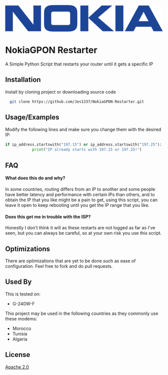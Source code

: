 ![Logo](Nokia_wordmark.svg.png)

# NokiaGPON Restarter
A Simple Python Script that restarts your router until it gets a specific IP




## Installation

Install by cloning project or downloading source code

```bash
  git clone https://github.com/Jev1337/NokiaGPON-Restarter.git
```


    
## Usage/Examples

Modify the following lines and make sure you change them with the desired IP:

```python
if ip_address.startswith("197.15") or ip_address.startswith("197.25"):
            print("IP already starts with 197.15 or 197.25!")
```




## FAQ

#### What does this do and why?

In some countries, routing differs from an IP to another and some people have better latency and performance with certain IPs than others, and to obtain the IP that you like might be a pain to get, using this script, you can leave it open to keep rebooting until you get the IP range that you like.

#### Does this get me in trouble with the ISP?

Honestly I don't think it will as these restarts are not logged as far as I've seen, but you can always be careful, so at your own risk you use this script.


## Optimizations

There are optimizations that are yet to be done such as ease of configuration. Feel free to fork and do pull requests.


## Used By

This is tested on:
- G-240W-F

This project may be used in the following countries as they commonly use these modems:

- Morocco
- Tunisia
- Algeria


## License

[Apache 2.0](https://www.apache.org/licenses/LICENSE-2.0)

